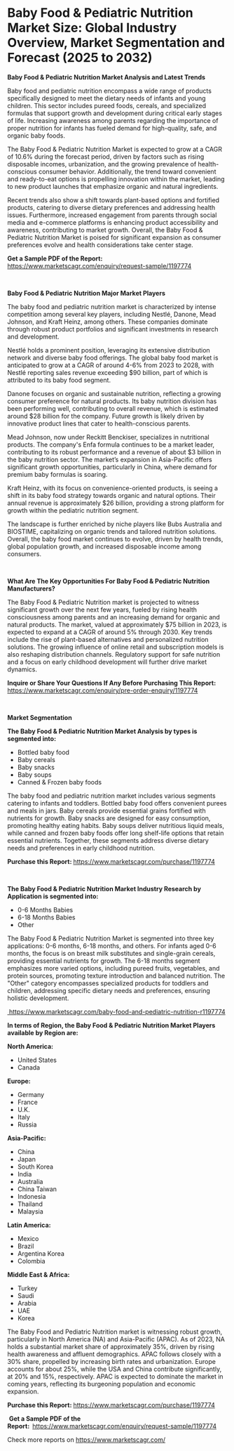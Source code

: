 <p><h1>Baby Food & Pediatric Nutrition Market Size: Global Industry Overview, Market Segmentation and Forecast (2025 to 2032)</h1></p><p><strong>Baby Food & Pediatric Nutrition Market Analysis and Latest Trends</strong></p>
<p><p>Baby food and pediatric nutrition encompass a wide range of products specifically designed to meet the dietary needs of infants and young children. This sector includes pureed foods, cereals, and specialized formulas that support growth and development during critical early stages of life. Increasing awareness among parents regarding the importance of proper nutrition for infants has fueled demand for high-quality, safe, and organic baby foods.</p><p>The Baby Food & Pediatric Nutrition Market is expected to grow at a CAGR of 10.6% during the forecast period, driven by factors such as rising disposable incomes, urbanization, and the growing prevalence of health-conscious consumer behavior. Additionally, the trend toward convenient and ready-to-eat options is propelling innovation within the market, leading to new product launches that emphasize organic and natural ingredients.</p><p>Recent trends also show a shift towards plant-based options and fortified products, catering to diverse dietary preferences and addressing health issues. Furthermore, increased engagement from parents through social media and e-commerce platforms is enhancing product accessibility and awareness, contributing to market growth. Overall, the Baby Food & Pediatric Nutrition Market is poised for significant expansion as consumer preferences evolve and health considerations take center stage.</p></p>
<p><strong>Get a Sample PDF of the Report:&nbsp;</strong> <a href="https://www.marketscagr.com/enquiry/request-sample/1197774?utm_campaign=2782&utm_medium=2&utm_source=Github&utm_content=ia&utm_term=07042025&utm_id=baby-food-pediatric-nutrition">https://www.marketscagr.com/enquiry/request-sample/1197774</a></p>
<p>&nbsp;</p>
<p><strong>Baby Food & Pediatric Nutrition Major Market Players</strong></p>
<p><p>The baby food and pediatric nutrition market is characterized by intense competition among several key players, including Nestlé, Danone, Mead Johnson, and Kraft Heinz, among others. These companies dominate through robust product portfolios and significant investments in research and development.</p><p>Nestlé holds a prominent position, leveraging its extensive distribution network and diverse baby food offerings. The global baby food market is anticipated to grow at a CAGR of around 4-6% from 2023 to 2028, with Nestlé reporting sales revenue exceeding $90 billion, part of which is attributed to its baby food segment.</p><p>Danone focuses on organic and sustainable nutrition, reflecting a growing consumer preference for natural products. Its baby nutrition division has been performing well, contributing to overall revenue, which is estimated around $28 billion for the company. Future growth is likely driven by innovative product lines that cater to health-conscious parents.</p><p>Mead Johnson, now under Reckitt Benckiser, specializes in nutritional products. The company's Enfa formula continues to be a market leader, contributing to its robust performance and a revenue of about $3 billion in the baby nutrition sector. The market’s expansion in Asia-Pacific offers significant growth opportunities, particularly in China, where demand for premium baby formulas is soaring.</p><p>Kraft Heinz, with its focus on convenience-oriented products, is seeing a shift in its baby food strategy towards organic and natural options. Their annual revenue is approximately $26 billion, providing a strong platform for growth within the pediatric nutrition segment.</p><p>The landscape is further enriched by niche players like Bubs Australia and BIOSTIME, capitalizing on organic trends and tailored nutrition solutions. Overall, the baby food market continues to evolve, driven by health trends, global population growth, and increased disposable income among consumers.</p></p>
<p>&nbsp;</p>
<p><strong>What Are The Key Opportunities For Baby Food & Pediatric Nutrition Manufacturers?</strong></p>
<p><p>The Baby Food & Pediatric Nutrition market is projected to witness significant growth over the next few years, fueled by rising health consciousness among parents and an increasing demand for organic and natural products. The market, valued at approximately $75 billion in 2023, is expected to expand at a CAGR of around 5% through 2030. Key trends include the rise of plant-based alternatives and personalized nutrition solutions. The growing influence of online retail and subscription models is also reshaping distribution channels. Regulatory support for safe nutrition and a focus on early childhood development will further drive market dynamics.</p></p>
<p><strong>Inquire or Share Your Questions If Any Before Purchasing This Report:</strong> <a href="https://www.marketscagr.com/enquiry/pre-order-enquiry/1197774?utm_campaign=2782&utm_medium=2&utm_source=Github&utm_content=ia&utm_term=07042025&utm_id=baby-food-pediatric-nutrition">https://www.marketscagr.com/enquiry/pre-order-enquiry/1197774</a></p>
<p>&nbsp;</p>
<p><strong>Market Segmentation</strong></p>
<p><strong>The Baby Food & Pediatric Nutrition Market Analysis by types is segmented into:</strong></p>
<p><ul><li>Bottled baby food</li><li>Baby cereals</li><li>Baby snacks</li><li>Baby soups</li><li>Canned & Frozen baby foods</li></ul></p>
<p><p>The baby food and pediatric nutrition market includes various segments catering to infants and toddlers. Bottled baby food offers convenient purees and meals in jars. Baby cereals provide essential grains fortified with nutrients for growth. Baby snacks are designed for easy consumption, promoting healthy eating habits. Baby soups deliver nutritious liquid meals, while canned and frozen baby foods offer long shelf-life options that retain essential nutrients. Together, these segments address diverse dietary needs and preferences in early childhood nutrition.</p></p>
<p><strong>Purchase this Report:&nbsp;</strong><a href="https://www.marketscagr.com/purchase/1197774?utm_campaign=2782&utm_medium=2&utm_source=Github&utm_content=ia&utm_term=07042025&utm_id=baby-food-pediatric-nutrition">https://www.marketscagr.com/purchase/1197774</a></p>
<p>&nbsp;</p>
<p><strong>The Baby Food & Pediatric Nutrition Market Industry Research by Application is segmented into:</strong></p>
<p><ul><li>0-6 Months Babies</li><li>6-18 Months Babies</li><li>Other</li></ul></p>
<p><p>The Baby Food & Pediatric Nutrition Market is segmented into three key applications: 0-6 months, 6-18 months, and others. For infants aged 0-6 months, the focus is on breast milk substitutes and single-grain cereals, providing essential nutrients for growth. The 6-18 months segment emphasizes more varied options, including pureed fruits, vegetables, and protein sources, promoting texture introduction and balanced nutrition. The "Other" category encompasses specialized products for toddlers and children, addressing specific dietary needs and preferences, ensuring holistic development.</p></p>
<p><a href="https://www.marketscagr.com/baby-food-and-pediatric-nutrition-r1197774?utm_campaign=2782&utm_medium=2&utm_source=Github&utm_content=ia&utm_term=07042025&utm_id=baby-food-pediatric-nutrition">&nbsp;https://www.marketscagr.com/baby-food-and-pediatric-nutrition-r1197774</a></p>
<p><strong>In terms of Region, the Baby Food & Pediatric Nutrition Market Players available by Region are:</strong></p>
<p>
    <p> <strong> North America: </strong>
        <ul>
            <li>United States</li>
            <li>Canada</li>
        </ul>
        </p> 
    <p> <strong> Europe: </strong>
        <ul>
            <li>Germany</li>
            <li>France</li>
            <li>U.K.</li>
            <li>Italy</li>
            <li>Russia</li>
        </ul>
        </p> 
    <p> <strong> Asia-Pacific: </strong>
        <ul>
            <li>China</li>
            <li>Japan</li>
            <li>South Korea</li>
            <li>India</li>
            <li>Australia</li>
            <li>China Taiwan</li>
            <li>Indonesia</li>
            <li>Thailand</li>
            <li>Malaysia</li>
        </ul>
        </p> 
    <p> <strong> Latin America: </strong>
        <ul>
            <li>Mexico</li>
            <li>Brazil</li>
            <li>Argentina Korea</li>
            <li>Colombia</li>
        </ul>
        </p> 
    <p> <strong> Middle East & Africa: </strong>
        <ul>
            <li>Turkey</li>
            <li>Saudi</li>
            <li>Arabia</li>
            <li>UAE</li>
            <li>Korea</li>
        </ul>
    </p>
    </p>
<p><p>The Baby Food and Pediatric Nutrition market is witnessing robust growth, particularly in North America (NA) and Asia-Pacific (APAC). As of 2023, NA holds a substantial market share of approximately 35%, driven by rising health awareness and affluent demographics. APAC follows closely with a 30% share, propelled by increasing birth rates and urbanization. Europe accounts for about 25%, while the USA and China contribute significantly, at 20% and 15%, respectively. APAC is expected to dominate the market in coming years, reflecting its burgeoning population and economic expansion.</p></p>
<p><strong>Purchase this Report: </strong><a href="https://www.marketscagr.com/purchase/1197774?utm_campaign=2782&utm_medium=2&utm_source=Github&utm_content=ia&utm_term=07042025&utm_id=baby-food-pediatric-nutrition">https://www.marketscagr.com/purchase/1197774</a></p>
<p>&nbsp;<strong>Get a Sample PDF of the Report:&nbsp;&nbsp;</strong><a href="https://www.marketscagr.com/enquiry/request-sample/1197774?utm_campaign=2782&utm_medium=2&utm_source=Github&utm_content=ia&utm_term=07042025&utm_id=baby-food-pediatric-nutrition">https://www.marketscagr.com/enquiry/request-sample/1197774</a></p>
<p><strong></strong></p>
<p>Check more reports on <a href="https://www.marketscagr.com/?utm_campaign=2782&utm_medium=2&utm_source=Github&utm_content=ia&utm_term=07042025&utm_id=baby-food-pediatric-nutrition">https://www.marketscagr.com/</a></p>